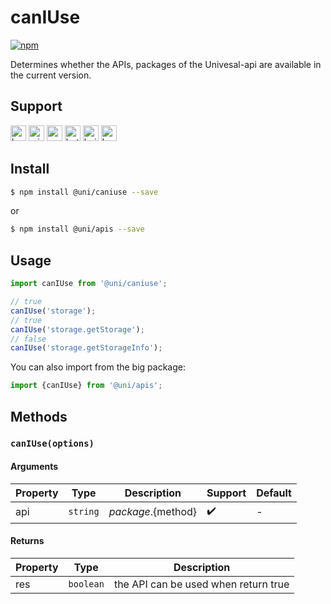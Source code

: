# canIUse 

[![npm](https://img.shields.io/npm/v/@uni/caniuse.svg)](https://www.npmjs.com/package/@uni/caniuse)

Determines whether the APIs, packages of the Univesal-api are available in the current version.

## Support

<img alt="browser" src="https://gw.alicdn.com/tfs/TB1uYFobGSs3KVjSZPiXXcsiVXa-200-200.svg" width="25px" height="25px" title="h5" /> <img alt="miniApp" src="https://gw.alicdn.com/tfs/TB1bBpmbRCw3KVjSZFuXXcAOpXa-200-200.svg" width="25px" height="25px" title="ali miniprogram" /> <img alt="wechatMiniprogram" src="https://img.alicdn.com/tfs/TB1slcYdxv1gK0jSZFFXXb0sXXa-200-200.svg" width="25px" height="25px" title="wechatMiniprogram" /> <img alt="bytedanceMicroApp" src="https://gw.alicdn.com/tfs/TB1jFtVzO_1gK0jSZFqXXcpaXXa-200-200.svg" width="25px" height="25px" title="bytedanceMicroApp" /> <img alt="baiduSmartProgram" src="https://img.alicdn.com/imgextra/i4/O1CN01jngdBb24yGv2Fu34G_!!6000000007459-2-tps-200-200.png" width="25px" height="25px" title="baiduSmartProgram" /> <img alt="kuaiShouMiniProgram" src="https://gw.alicdn.com/imgextra/i4/O1CN01kzmJMM24jcFEzp5Wv_!!6000000007427-2-tps-200-200.png" width="25px" height="25px" title="KuaiShouMiniProgram" />

## Install

```bash
$ npm install @uni/caniuse --save
```
or
```bash
$ npm install @uni/apis --save
```
## Usage

```javascript
import canIUse from '@uni/caniuse';

// true
canIUse('storage');
// true
canIUse('storage.getStorage');
// false
canIUse('storage.getStorageInfo');

```

You can also import from the big package:

```js
import {canIUse} from '@uni/apis';
```

## Methods

### `canIUse(options)`

#### Arguments

| Property | Type | Description | Support | Default |
| --- | --- | --- | --- | --- |
| api | `string` | ${package}.${method} | ✔️ | - |

#### Returns

| Property | Type | Description | 
| --- | --- | --- |
| res | `boolean` | the API can be used when return true |
